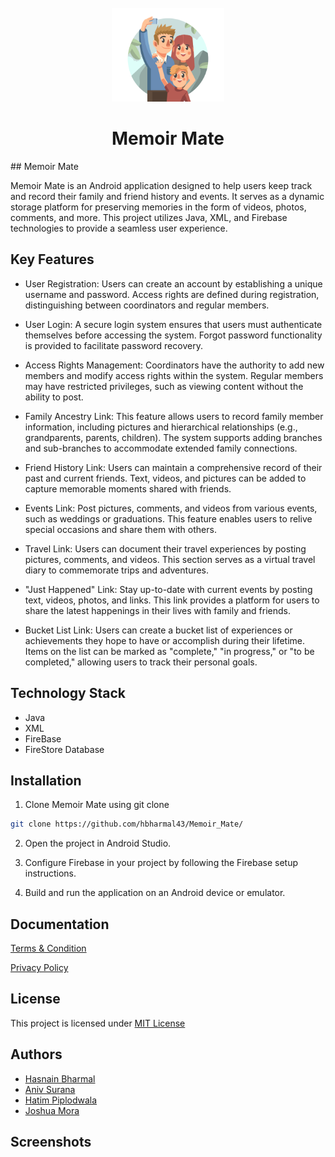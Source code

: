 <br />
<div align="center">
  <a href="Memoir Mate">
    <img src="img/ic_family.png" alt="Logo" width="180" height="150">
  </a>

  <h1 align="center">Memoir Mate</h1>

 
</div>
## Memoir Mate

Memoir Mate is an Android application designed to help users keep track and record their family and friend history and events. It serves as a dynamic storage platform for preserving memories in the form of videos, photos, comments, and more. This project utilizes Java, XML, and Firebase technologies to provide a seamless user experience.


## Key Features

- User Registration: Users can create an account by establishing a unique username and password. Access rights are defined during registration, distinguishing between coordinators and regular members.

- User Login: A secure login system ensures that users must authenticate themselves before accessing the system. Forgot password functionality is provided to facilitate password recovery.

- Access Rights Management: Coordinators have the authority to add new members and modify access rights within the system. Regular members may have restricted privileges, such as viewing content without the ability to post.

- Family Ancestry Link: This feature allows users to record family member information, including pictures and hierarchical relationships (e.g., grandparents, parents, children). The system supports adding branches and sub-branches to accommodate extended family connections.

- Friend History Link: Users can maintain a comprehensive record of their past and current friends. Text, videos, and pictures can be added to capture memorable moments shared with friends.

- Events Link: Post pictures, comments, and videos from various events, such as weddings or graduations. This feature enables users to relive special occasions and share them with others.

- Travel Link: Users can document their travel experiences by posting pictures, comments, and videos. This section serves as a virtual travel diary to commemorate trips and adventures.

- "Just Happened" Link: Stay up-to-date with current events by posting text, videos, photos, and links. This link provides a platform for users to share the latest happenings in their lives with family and friends.

- Bucket List Link: Users can create a bucket list of experiences or achievements they hope to have or accomplish during their lifetime. Items on the list can be marked as "complete," "in progress," or "to be completed," allowing users to track their personal goals.


## Technology Stack
- Java
- XML
- FireBase
- FireStore Database
## Installation
1. Clone Memoir Mate using git clone
```bash
git clone https://github.com/hbharmal43/Memoir_Mate/
```
2. Open the project in Android Studio.

3. Configure Firebase in your project by following the Firebase setup instructions.

4. Build and run the application on an Android device or emulator.
## Documentation

[Terms & Condition](https://www.termsandconditionsgenerator.com/live.php?token=Ap9fE335Myq47g3MoTaY7Y8NXmM9kSoU)

[Privacy Policy](https://www.privacypolicies.com/live/23abd769-ae91-485a-84c9-1f4802a3a4df)


## License

This project is licensed under [MIT License](https://choosealicense.com/licenses/mit/)


## Authors

- [Hasnain Bharmal](https://www.github.com/hbharmal43)
- [Aniv Surana]()
- [Hatim Piplodwala]()
- [Joshua Mora]()


## Screenshots
